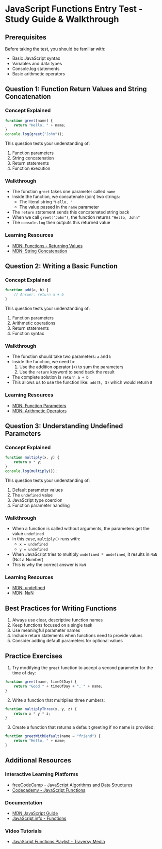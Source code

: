 # JavaScript Functions Entry Test - Study Guide & Walkthrough

## Prerequisites
Before taking the test, you should be familiar with:
- Basic JavaScript syntax
- Variables and data types
- Console.log statements
- Basic arithmetic operators

## Question 1: Function Return Values and String Concatenation

### Concept Explained
```javascript
function greet(name) {
    return "Hello, " + name;
}
console.log(greet("John"));
```

This question tests your understanding of:
1. Function parameters
2. String concatenation
3. Return statements
4. Function execution

### Walkthrough
- The function `greet` takes one parameter called `name`
- Inside the function, we concatenate (join) two strings:
  - The literal string `"Hello, "`
  - The value passed in the `name` parameter
- The `return` statement sends this concatenated string back
- When we call `greet("John")`, the function returns `"Hello, John"`
- The `console.log` then outputs this returned value

### Learning Resources
- [MDN: Functions - Returning Values](https://developer.mozilla.org/en-US/docs/Web/JavaScript/Guide/Functions#return_values)
- [MDN: String Concatenation](https://developer.mozilla.org/en-US/docs/Learn/JavaScript/First_steps/Strings#concatenating_strings)

## Question 2: Writing a Basic Function

### Concept Explained
```javascript
function add(a, b) {
    // Answer: return a + b
}
```

This question tests your understanding of:
1. Function parameters
2. Arithmetic operations
3. Return statements
4. Function syntax

### Walkthrough
- The function should take two parameters: `a` and `b`
- Inside the function, we need to:
  1. Use the addition operator (`+`) to sum the parameters
  2. Use the `return` keyword to send back the result
- The complete solution is `return a + b`
- This allows us to use the function like: `add(5, 3)` which would return `8`

### Learning Resources
- [MDN: Function Parameters](https://developer.mozilla.org/en-US/docs/Web/JavaScript/Guide/Functions#function_parameters)
- [MDN: Arithmetic Operators](https://developer.mozilla.org/en-US/docs/Web/JavaScript/Guide/Expressions_and_Operators#arithmetic_operators)

## Question 3: Understanding Undefined Parameters

### Concept Explained
```javascript
function multiply(x, y) {
    return x * y;
}
console.log(multiply());
```

This question tests your understanding of:
1. Default parameter values
2. The `undefined` value
3. JavaScript type coercion
4. Function parameter handling

### Walkthrough
- When a function is called without arguments, the parameters get the value `undefined`
- In this case, `multiply()` runs with:
  - `x = undefined`
  - `y = undefined`
- When JavaScript tries to multiply `undefined * undefined`, it results in `NaN` (Not a Number)
- This is why the correct answer is `NaN`

### Learning Resources
- [MDN: undefined](https://developer.mozilla.org/en-US/docs/Web/JavaScript/Reference/Global_Objects/undefined)
- [MDN: NaN](https://developer.mozilla.org/en-US/docs/Web/JavaScript/Reference/Global_Objects/NaN)

## Best Practices for Writing Functions

1. Always use clear, descriptive function names
2. Keep functions focused on a single task
3. Use meaningful parameter names
4. Include return statements when functions need to provide values
5. Consider adding default parameters for optional values

## Practice Exercises

1. Try modifying the `greet` function to accept a second parameter for the time of day:
```javascript
function greet(name, timeOfDay) {
    return "Good " + timeOfDay + ", " + name;
}
```

2. Write a function that multiplies three numbers:
```javascript
function multiplyThree(x, y, z) {
    return x * y * z;
}
```

3. Create a function that returns a default greeting if no name is provided:
```javascript
function greetWithDefault(name = "friend") {
    return "Hello, " + name;
}
```

## Additional Resources

### Interactive Learning Platforms
- [freeCodeCamp - JavaScript Algorithms and Data Structures](https://www.freecodecamp.org/learn/javascript-algorithms-and-data-structures/)
- [Codecademy - JavaScript Functions](https://www.codecademy.com/learn/introduction-to-javascript/modules/learn-javascript-functions)

### Documentation
- [MDN JavaScript Guide](https://developer.mozilla.org/en-US/docs/Web/JavaScript/Guide)
- [JavaScript.info - Functions](https://javascript.info/function-basics)

### Video Tutorials
- [JavaScript Functions Playlist - Traversy Media](https://www.youtube.com/playlist?list=PLillGF-RfqbYE6Ik_EuXA2iZFcE082B3s)